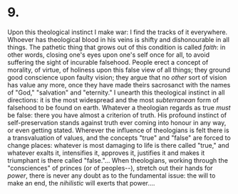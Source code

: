 # 9.

Upon this theological instinct I make war: I find the tracks of it
everywhere. Whoever has theological blood in his veins is shifty and
dishonourable in all things. The pathetic thing that grows out of this
condition is called _faith_: in other words, closing one's eyes upon
one's self once for all, to avoid suffering the sight of incurable
falsehood. People erect a concept of morality, of virtue, of holiness
upon this false view of all things; they ground good conscience upon
faulty vision; they argue that no _other_ sort of vision has value any
more, once they have made theirs sacrosanct with the names of "God,"
"salvation" and "eternity." I unearth this theological instinct in all
directions: it is the most widespread and the most _subterranean_ form
of falsehood to be found on earth. Whatever a theologian regards as true
_must_ be false: there you have almost a criterion of truth. His
profound instinct of self-preservation stands against truth ever coming
into honour in any way, or even getting stated. Wherever the influence
of theologians is felt there is a transvaluation of values, and the
concepts "true" and "false" are forced to change places: whatever is
most damaging to life is there called "true," and whatever exalts it,
intensifies it, approves it, justifies it and makes it triumphant is
there called "false."... When theologians, working through the
"consciences" of princes (or of peoples--), stretch out their hands for
_power_, there is never any doubt as to the fundamental issue: the will
to make an end, the _nihilistic_ will exerts that power....


